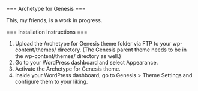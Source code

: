 === Archetype for Genesis ===

This, my friends, is a work in progress.

=== Installation Instructions ===

1. Upload the Archetype for Genesis theme folder via FTP to your wp-content/themes/ directory. (The Genesis parent theme needs to be in the wp-content/themes/ directory as well.)
2. Go to your WordPress dashboard and select Appearance.
3. Activate the Archetype for Genesis theme.
4. Inside your WordPress dashboard, go to Genesis > Theme Settings and configure them to your liking.